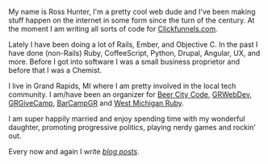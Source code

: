 My name is Ross Hunter, I'm a pretty cool web dude and I've been making stuff happen on the internet in some form since the turn of the century. At the moment I am writing all sorts of code for <a target="_blank" href="https://www.clickfunnels.com/">Clickfunnels.com</a>.

Lately I have been doing a lot of Rails, Ember, and Objective C. In the past I have done (non-Rails) Ruby, CoffeeScript, Python, Drupal, Angular, UX, and more. Before I got into software I was a small business proprietor and before that I was a Chemist.

I live in Grand Rapids, MI where I am pretty involved in the local tech community. I am/have been an organizer for <a target="_blank" href="http://beercitycode.com">Beer City Code</a>, <a target="_blank" href="http://grwebdev.org">GRWebDev</a>, <a target="_blank" href="http://grgivecamp.org">GRGiveCamp</a>, <a target="_blank" href="http://barcampgr.org">BarCampGR</a> and <a target="_blank" href="http://meetup.com/mi-ruby">West Michigan Ruby</a>.

I am super happily married and enjoy spending time with my wonderful daughter, promoting progressive politics, playing nerdy games and rockin' out.

Every now and again I write _<a href="/blog">blog posts</a>_.
